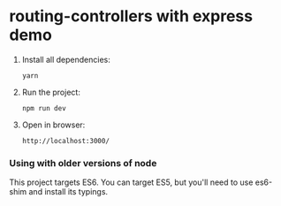 # routing-controllers with express demo

1. Install all dependencies:

    `yarn`
    
2. Run the project:

    `npm run dev`

3. Open in browser:
 
    `http://localhost:3000/`

### Using with older versions of node

This project targets ES6. 
You can target ES5, but you'll need to use es6-shim and install its typings.
